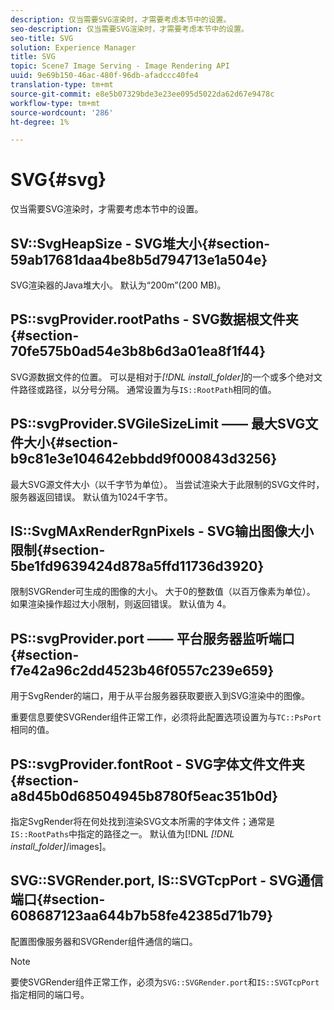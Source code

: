 ```yaml
---
description: 仅当需要SVG渲染时，才需要考虑本节中的设置。
seo-description: 仅当需要SVG渲染时，才需要考虑本节中的设置。
seo-title: SVG
solution: Experience Manager
title: SVG
topic: Scene7 Image Serving - Image Rendering API
uuid: 9e69b150-46ac-480f-96db-afadccc40fe4
translation-type: tm+mt
source-git-commit: e8e5b07329bde3e23ee095d5022da62d67e9478c
workflow-type: tm+mt
source-wordcount: '286'
ht-degree: 1%

---
```



# SVG{#svg}

仅当需要SVG渲染时，才需要考虑本节中的设置。

## SV::SvgHeapSize - SVG堆大小{#section-59ab17681daa4be8b5d794713e1a504e}

SVG渲染器的Java堆大小。 默认为“200m”(200 MB)。

## PS::svgProvider.rootPaths - SVG数据根文件夹{#section-70fe575b0ad54e3b8b6d3a01ea8f1f44}

SVG源数据文件的位置。 可以是相对于&#x200B;*[!DNL install_folder]*&#x200B;的一个或多个绝对文件路径或路径，以分号分隔。 通常设置为与`IS::RootPath`相同的值。

## PS::svgProvider.SVGileSizeLimit —— 最大SVG文件大小{#section-b9c81e3e104642ebbdd9f000843d3256}

最大SVG源文件大小（以千字节为单位）。 当尝试渲染大于此限制的SVG文件时，服务器返回错误。 默认值为1024千字节。

## IS::SvgMAxRenderRgnPixels - SVG输出图像大小限制{#section-5be1fd9639424d878a5ffd11736d3920}

限制SVGRender可生成的图像的大小。 大于0的整数值（以百万像素为单位）。 如果渲染操作超过大小限制，则返回错误。 默认值为 4。

## PS::svgProvider.port —— 平台服务器监听端口{#section-f7e42a96c2dd4523b46f0557c239e659}

用于SvgRender的端口，用于从平台服务器获取要嵌入到SVG渲染中的图像。

重要信息要使SVGRender组件正常工作，必须将此配置选项设置为与`TC::PsPort`相同的值。

## PS::svgProvider.fontRoot - SVG字体文件文件夹{#section-a8d45b0d68504945b8780f5eac351b0d}

指定SvgRender将在何处找到渲染SVG文本所需的字体文件；通常是`IS::RootPaths`中指定的路径之一。 默认值为[!DNL *[!DNL install_folder]*/images]。

## SVG::SVGRender.port, IS::SVGTcpPort - SVG通信端口{#section-608687123aa644b7b58fe42385d71b79}

配置图像服务器和SVGRender组件通信的端口。

>[!NOTE]
>
>要使SVGRender组件正常工作，必须为`SVG::SVGRender.port`和`IS::SVGTcpPort`指定相同的端口号。

